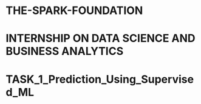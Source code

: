 # THE-SPARK-FOUNDATION

# INTERNSHIP ON DATA SCIENCE AND BUSINESS ANALYTICS

# TASK_1_Prediction_Using_Supervised_ML
